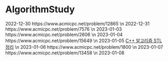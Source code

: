 # AlgorithmStudy
<div>
2022-12-30 https://www.acmicpc.net/problem/12865 \n
2022-12-31 https://www.acmicpc.net/problem/7576 \n
2023-01-03 https://www.acmicpc.net/problem/2606 \n
2023-01-04 https://www.acmicpc.net/problem/15649 \n
2023-01-05  <a href="https://github.com/ongsiru/AlgorithmStudy/blob/master/2023-01-05/2023-01-05.cpp">C++ 알고리즘 STL 정리</a> \n
2023-01-06 https://www.acmicpc.net/problem/1800 \n
2023-01-07 https://www.acmicpc.net/problem/13458 \n
2023-01-08 
</div>
